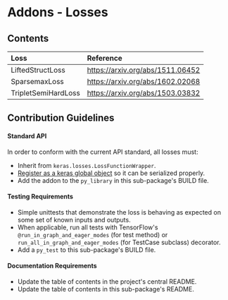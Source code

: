 # Addons - Losses

## Contents
| Loss  | Reference                                              |
|:----------------------- |:-------------------------------------|
| LiftedStructLoss | https://arxiv.org/abs/1511.06452       |
| SparsemaxLoss |  https://arxiv.org/abs/1602.02068 | 
| TripletSemiHardLoss | https://arxiv.org/abs/1503.03832       |


## Contribution Guidelines
#### Standard API
In order to conform with the current API standard, all losses
must:
 * Inherit from `keras.losses.LossFunctionWrapper`.
 * [Register as a keras global object](https://github.com/tensorflow/addons/blob/master/tensorflow_addons/utils/python/keras_utils.py)
  so it can be serialized properly.
 * Add the addon to the `py_library` in this sub-package's BUILD file.

#### Testing Requirements
 * Simple unittests that demonstrate the loss is behaving as expected on
 some set of known inputs and outputs.
 * When applicable, run all tests with TensorFlow's
   `@run_in_graph_and_eager_modes` (for test method)
   or `run_all_in_graph_and_eager_modes` (for TestCase subclass)
   decorator.
 * Add a `py_test` to this sub-package's BUILD file.

#### Documentation Requirements
 * Update the table of contents in the project's central README.
 * Update the table of contents in this sub-package's README.
